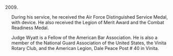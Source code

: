 ﻿---
fname: 'Harry'
lname: 'Wyatt, III'
id: 496
published: False
layout: judge-bio
---
2009.

During his service, he received the Air Force Distinguished Service
Medal, with device. He also received the Legion of Merit Award and the
Combat Readiness Medal.

Judge Wyatt is a Fellow of the American Bar Association. He is also a
member of the National Guard Association of the United States, the
Vinita Rotary Club, and the American Legion, Dale Peace Post \# 40 in
Vinita.
